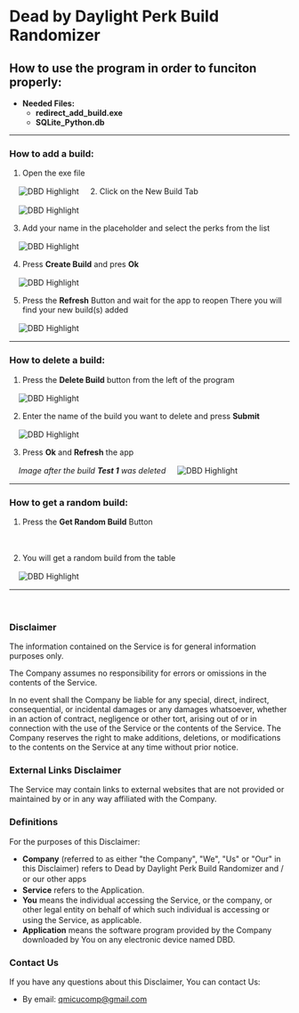 # Dead by Daylight Perk Build Randomizer

## How to use the program in order to funciton properly:

- **Needed Files:**
    - **redirect_add_build.exe**
    - **SQLite_Python.db**

***

### How to add a build:

1. Open the exe file

*ㅤ*
    ![DBD Highlight](https://imgur.com/7cSvwsu.png "DBD Highlight")
*ㅤ*
2. Click on the New Build Tab

*ㅤ*
    ![DBD Highlight](https://imgur.com/WP2KVDH.png "DBD Highlight")
*ㅤ*

3. Add your name in the placeholder and select the perks from the list

*ㅤ*
    ![DBD Highlight](https://imgur.com/d0UJRS7.png "DBD Highlight")
*ㅤ*

4. Press **Create Build** and pres **Ok**
 
*ㅤ*
    ![DBD Highlight](https://imgur.com/WY29cFx.png "DBD Highlight")
*ㅤ*

5. Press the **Refresh** Button and wait for the app to reopen
   There you will find your new build(s) added
 
*ㅤ*
    ![DBD Highlight](https://imgur.com/Uf2SoKU.png "DBD Highlight")
*ㅤ*

***

### How to delete a build:

1. Press the **Delete Build** button from the left of the program
 
*ㅤ*
    ![DBD Highlight](https://imgur.com/U6SkQZ6.png "DBD Highlight")
*ㅤ*
 
2. Enter the name of the build you want to delete and press **Submit**
    
*ㅤ*
    ![DBD Highlight](https://imgur.com/AVRqjQc.png "DBD Highlight")
*ㅤ*

3. Press **Ok** and **Refresh** the app

*ㅤ*
*Image after the build **Test 1** was deleted*
*ㅤ*
    ![DBD Highlight](https://imgur.com/Z7Rd0EH.png "DBD Highlight")
*ㅤ*
 
***

### How to get a random build:

1. Press the **Get Random Build** Button

*ㅤ*

2.  You will get a random build from the table
    
*ㅤ*
    ![DBD Highlight](https://imgur.com/EkDJZXP.png "DBD Highlight")
*ㅤ*
 

***

*ㅤ*

### Disclaimer

The information contained on the Service is for general information purposes only.

The Company assumes no responsibility for errors or omissions in the contents of the Service.

In no event shall the Company be liable for any special, direct, indirect, consequential, or incidental damages or any damages whatsoever, whether in an action of contract, negligence or other tort, arising out of or in connection with the use of the Service or the contents of the Service. The Company reserves the right to make additions, deletions, or modifications to the contents on the Service at any time without prior notice.

### External Links Disclaimer

The Service may contain links to external websites that are not provided or maintained by or in any way affiliated with the Company.

### Definitions

For the purposes of this Disclaimer:

- **Company** (referred to as either "the Company", "We", "Us" or "Our" in this Disclaimer) refers to Dead by Daylight Perk Build Randomizer and / or our other apps
*ㅤ*
- **Service** refers to the Application.
*ㅤ*
- **You** means the individual accessing the Service, or the company, or other legal entity on behalf of which such individual is accessing or using the Service, as applicable.
*ㅤ*
- **Application** means the software program provided by the Company downloaded by You on any electronic device named DBD.

### Contact Us
If you have any questions about this Disclaimer, You can contact Us:

- By email: qmicucomp@gmail.com